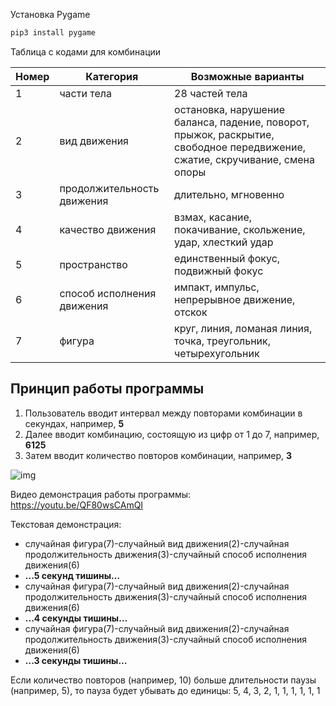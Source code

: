 Установка Pygame
```bash
pip3 install pygame
```
Таблица с кодами для комбинации

| Номер | Категория                  | Возможные варианты                                           |
| ----- | -------------------------- | ------------------------------------------------------------ |
| 1     | части тела                 | 28 частей тела                                               |
| 2     | вид движения               | остановка, нарушение баланса, падение, поворот, прыжок, раскрытие, свободное передвижение, сжатие, скручивание, смена опоры |
| 3     | продолжительность движения | длительно, мгновенно                                         |
| 4     | качество движения          | взмах, касание, покачивание, скольжение, удар, хлесткий удар |
| 5     | пространство               | единственный фокус, подвижный фокус                          |
| 6     | способ исполнения движения | импакт, импульс, непрерывное движение, отскок         |
| 7     | фигура                     | круг, линия, ломаная линия, точка, треугольник, четырехугольник |

## Принцип работы программы

1. Пользователь вводит интервал между повторами комбинации в секундах, например, **5**
2. Далее вводит комбинацию, состоящую из цифр от 1 до 7, например, **6125**
3. Затем вводит количество повторов комбинации, например, **3**

![img](https://lh6.googleusercontent.com/49jLRMphIfYsjpMgDK4TINFBZmzVBh9_8Q5ec_bl5nd-Uq3NGS3J3kQb5MOW8g4VsD_UiSy9b3bo2KLKqz3Cb7ktNFW7bTqV71x0BbdncQUU4ETLdFagk1Sh8CUnCMMwej0Seo-f)

Видео демонстрация работы программы: https://youtu.be/QF80wsCAmQI

Текстовая демонстрация:

- случайная фигура(7)-случайный вид движения(2)-случайная продолжительность движения(3)-случайный способ исполнения движения(6)
- **...5 секунд тишины…**
- случайная фигура(7)-случайный вид движения(2)-случайная продолжительность движения(3)-случайный способ исполнения движения(6) 
- **...4 секунды тишины…**
- случайная фигура(7)-случайный вид движения(2)-случайная продолжительность движения(3)-случайный способ исполнения движения(6)
- **...3 секунды тишины…**

Если количество повторов (например, 10) больше длительности паузы (например, 5), то пауза будет убывать до единицы: 5, 4, 3, 2, 1, 1, 1, 1, 1, 1
